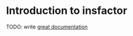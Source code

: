 # Introduction to insfactor

TODO: write [great documentation](http://jacobian.org/writing/great-documentation/what-to-write/)
